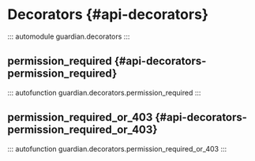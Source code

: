 # Decorators {#api-decorators}

::: automodule
guardian.decorators
:::

## permission_required {#api-decorators-permission_required}

::: autofunction
guardian.decorators.permission_required
:::

## permission_required_or_403 {#api-decorators-permission_required_or_403}

::: autofunction
guardian.decorators.permission_required_or_403
:::
